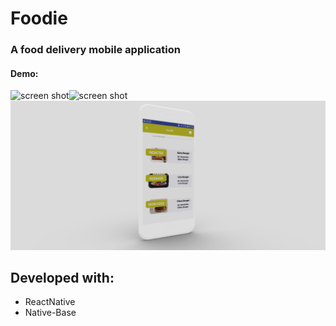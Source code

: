 # Foodie

### A food delivery mobile application


#### Demo:
![screen shot](./images/threed_mockup(1).png)![screen shot](./images/threed_mockup(2).png)![screen shot](./images/threed_mockup.png)



## Developed with:

- ReactNative
- Native-Base

